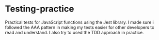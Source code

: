 # Testing-practice
Practical tests for JavaScript functions using the Jest library. I made sure i followed the AAA pattern in making my tests easier for other developers to read and understand. I also try to used the TDD approach in practice.
